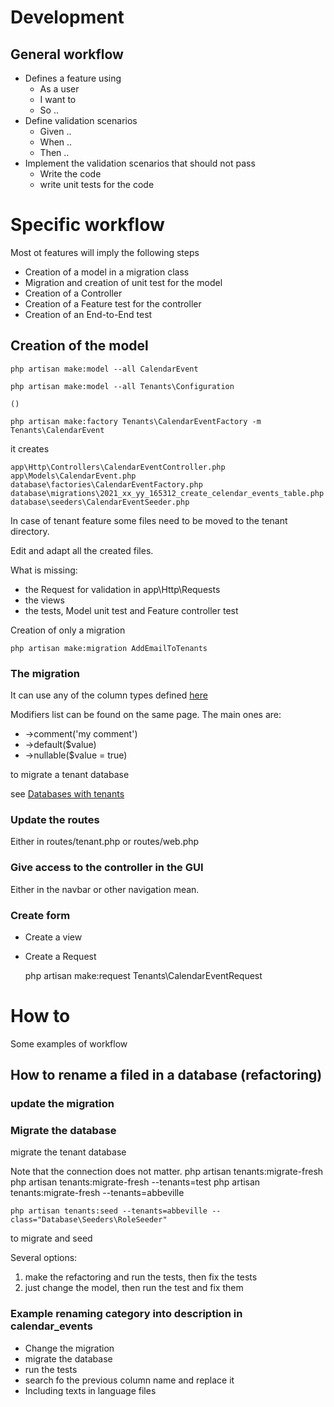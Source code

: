 # Development


## General workflow

* Defines a feature using
  * As a user
  * I want to 
  * So ..
* Define validation scenarios
  * Given ..
  * When ..
  * Then ..
* Implement the validation scenarios that should not pass
  * Write the code
  * write unit tests for the code

  
# Specific workflow
Most ot features will imply the following steps

* Creation of a model in a migration class
* Migration and creation of unit test for the model
* Creation of a Controller
* Creation of a Feature test for the controller
* Creation of an End-to-End test

## Creation of the model

    php artisan make:model --all CalendarEvent
    
    php artisan make:model --all Tenants\Configuration
    
    ()
    
    php artisan make:factory Tenants\CalendarEventFactory -m Tenants\CalendarEvent
    
it creates

    app\Http\Controllers\CalendarEventController.php
    app\Models\CalendarEvent.php
    database\factories\CalendarEventFactory.php
    database\migrations\2021_xx_yy_165312_create_celendar_events_table.php
    database\seeders\CalendarEventSeeder.php

In case of tenant feature some files need to be moved to the tenant directory.

Edit and adapt all the created files.
    
What is missing:

* the Request for validation in app\Http\Requests
* the views
* the tests, Model unit test and Feature controller test

Creation of only a migration

    php artisan make:migration AddEmailToTenants

### The migration

It can use any of the column types defined [here](https://laravel.com/docs/8.x/migrations#creating-columns)

Modifiers list can be found on the same page. The main ones are:
* ->comment('my comment')
* ->default($value)
* ->nullable($value = true)

to migrate a tenant database

see [Databases with tenants](databases_with_tenants.md)

### Update the routes

Either in routes/tenant.php or routes/web.php

### Give access to the controller in the GUI

Either in the navbar or other navigation mean.

### Create form

* Create a view
* Create a Request

    php artisan make:request Tenants\CalendarEventRequest

# How to

Some examples of workflow

## How to rename a filed in a database (refactoring)

### update the migration
### Migrate the database

migrate the tenant database

Note that the connection does not matter.
    php artisan tenants:migrate-fresh
    php artisan tenants:migrate-fresh --tenants=test
    php artisan tenants:migrate-fresh --tenants=abbeville
    
    php artisan tenants:seed --tenants=abbeville --class="Database\Seeders\RoleSeeder"
    
to migrate and seed
     

Several options: 
1. make the refactoring and run the tests, then fix the tests
1. just change the model, then run the test and fix them

### Example renaming category into description in calendar_events
* Change the migration
* migrate the database
* run the tests
* search fo the previous column name and replace it
* Including texts in language files